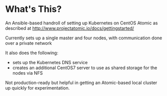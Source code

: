 # What's This?

An Ansible-based handroll of setting up Kubernetes on CentOS Atomic as described at http://www.projectatomic.io/docs/gettingstarted/

Currently sets up a single master and four nodes, with communication done over a private network

It also does the following:
- sets up the Kubernetes DNS service
- creates an additional CentOS7 server to use as shared storage for the nodes via NFS

Not production-ready but helpful in getting an Atomic-based local cluster up quickly for experimentation.
